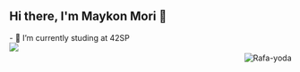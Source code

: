 ## Hi there, I'm Maykon Mori 👋
<div style="display: inline_block">
  <div>
    <a>- 🌱 I’m currently studing at 42SP</a><br>
    <img height="180em" src="https://github-readme-stats.vercel.app/api/top-langs/?username=maykonmori&layout=compact&langs_count=7&theme=dracula"/>
  </div>
  <div>
   <img align="right" alt="Rafa-yoda" src="https://i.pinimg.com/originals/42/0e/39/420e39bd34d74ffae5c6af92a701d5cb.gif">
  </div>
</div>
<!--
<div style="display: inline_block"><br>
  <img align="center" alt="Rafa-Js" height="30" width="40" src="https://raw.githubusercontent.com/devicons/devicon/master/icons/javascript/javascript-plain.svg">
  <img align="center" alt="Rafa-Ts" height="30" width="40" src="https://raw.githubusercontent.com/devicons/devicon/master/icons/typescript/typescript-plain.svg">
  <img align="center" alt="Rafa-React" height="30" width="40" src="https://raw.githubusercontent.com/devicons/devicon/master/icons/react/react-original.svg">
  <img align="center" alt="Rafa-HTML" height="30" width="40" src="https://raw.githubusercontent.com/devicons/devicon/master/icons/html5/html5-original.svg">
  <img align="center" alt="Rafa-CSS" height="30" width="40" src="https://raw.githubusercontent.com/devicons/devicon/master/icons/css3/css3-original.svg">
  <img align="center" alt="Rafa-Python" height="30" width="40" src="https://raw.githubusercontent.com/devicons/devicon/master/icons/python/python-original.svg">
  <img align="center" alt="Rafa-Csharp" height="30" width="40" src="https://raw.githubusercontent.com/devicons/devicon/master/icons/csharp/csharp-original.svg">
</div>
--!>


